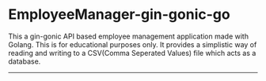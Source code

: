 # EmployeeManager-gin-gonic-go

This a gin-gonic API based employee management application made with Golang. This is for educational purposes only. 
It provides a simplistic way of reading and writing to a CSV(Comma Seperated Values) file which acts as a database.

-------------------------------------------------------------------------------------------------------------------------
